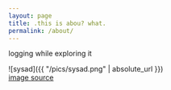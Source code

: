 ```yaml
---
layout: page
title: .this is abou? what.
permalink: /about/
---
```


logging while exploring it

![sysad]({{ "/pics/sysad.png" | absolute_url }})<br>
[image source](https://github.com/kamranahmedse/developer-roadmap)
